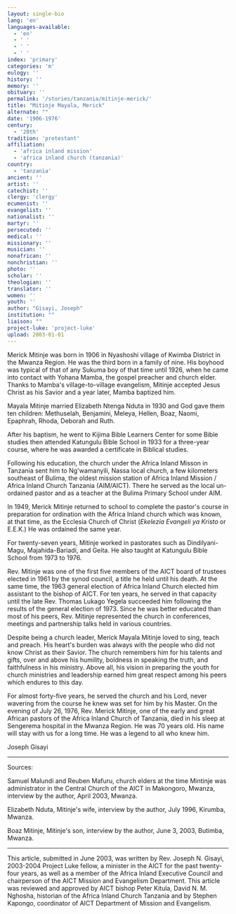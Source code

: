 ```yaml
---
layout: single-bio
lang: 'en'
languages-available:
  - 'en'
  - ' '
  - ' '
  - ' '
index: 'primary'
categories: 'm'
eulogy: ''
history: ''
memory: ''
obituary: ''
permalink: '/stories/tanzania/mitinje-merick/'
title: "Mitinje Mayala, Merick"
alternate: ""
date: '1906-1976'
century:
  - '20th'
tradition: 'protestant'
affiliation:
  - 'africa inland mission'
  - 'africa inland church (tanzania)'
country:
  - 'tanzania'
ancient: ''
artist: ''
catechist: ''
clergy: 'clergy'
ecumenist: ''
evangelist: ''
nationalist: ''
martyr: ''
persecuted: ''
medical: ''
missionary: ''
musician: ''
nonafrican: ''
nonchristian: ''
photo: ''
scholar: ''
theologian: ''
translator: ''
women: ''
youth: ''
author: "Gisayi, Joseph"
institution: ""
liaison: ""
project-luke: 'project-luke'
upload: 2003-01-01
---
```




Merick Mitinje was born in 1906 in Nyashoshi village of Kwimba District in the Mwanza Region. He was the third born in a family of nine. His boyhood was typical of that of any Sukuma boy of that time until 1926, when he came into contact with Yohana Mamba, the gospel preacher and church elder. Thanks to Mamba's village-to-village evangelism, Mitinje accepted Jesus Christ as his Savior and a year later, Mamba baptized him.

Mayala Mitinje married Elizabeth Ntenga Nduta in 1930 and God gave them ten children: Methuselah, Benjamini, Meleya, Hellen, Boaz, Naomi, Epaphrah, Rhoda, Deborah and Ruth.

After his baptism, he went to Kijima Bible Learners Center for some Bible studies then attended Katungulu Bible School in 1933 for a three-year course, where he was awarded a certificate in Biblical studies.

Following his education, the church under the Africa Inland Misson in Tanzania sent him to Ng'wamanyili, Nassa local church, a few kilometers southeast of Bulima, the oldest mission station of Africa Inland Mission / Africa Inland Church Tanzania (AIM/AICT). There he served as the local un-ordained pastor and as a teacher at the Bulima Primary School under AIM.

In 1949, Merick Mitinje returned to school to complete the pastor's course in preparation for ordination with the Africa Inland church which was known, at that time, as the Ecclesia Church of Christ (*Ekelezia Evangeli ya Kristo* or E.E.K.) He was ordained the same year.

For twenty-seven years, Mitinje worked in pastorates such as  Dindilyani-Magu, Majahida-Bariadi, and Geita.  He also taught at Katungulu Bible School from 1973 to 1976.

Rev. Mitinje was one of the first five members of the AICT board of trustees elected in 1961 by the synod council, a title he held until his death. At the same time, the 1963 general election of Africa Inland Church elected him assistant to the bishop of AICT. For ten years, he served in that capacity until the late Rev. Thomas Lukago Yegela succeeded him following the results of the general election of 1973.  Since he was better educated than most of his peers, Rev. Mitinje represented the church in conferences, meetings and partnership talks held in various countries.

Despite being a church leader, Merick Mayala Mitinje loved to sing, teach and preach. His heart's burden was always with the people who did not know Christ as their Savior. The church remembers him for his talents and gifts, over and above his humility, boldness in speaking the truth, and faithfulness in his ministry. Above all, his vision in preparing the youth for church ministries and leadership earned him great respect among his peers which endures to this day.

For almost forty-five years, he served the church and his Lord, never wavering from the course he knew was set for him by his Master. On the evening of July 26, 1976, Rev. Merick Mitinje, one of the early and great African pastors of the Africa Inland Church of Tanzania, died in his sleep at Sengerema hospital in the Mwanza Region. He was 70 years old. His name will stay with us for a long time. He was a legend to all who knew him.

Joseph Gisayi

---

Sources:

Samuel Malundi and Reuben Mafuru, church elders at the time Mintinje was administrator in the Central Church of the AICT in Makongoro, Mwanza, interview by the author, April 2003, Mwanza.

Elizabeth Nduta, Mitinje's wife, interview by the author, July 1996, Kirumba, Mwanza.

Boaz Mitinje, Mitinje's son, interview by the author, June 3, 2003, Butimba, Mwanza.

---

This article, submitted in June 2003, was written by Rev. Joseph N. Gisayi, 2003-2004 Project Luke fellow, a minister in the AICT for the past twenty-four years, as well as a member of the Africa Inland Executive Council and chairperson of the AICT Mission and Evangelism Department. This article was reviewed and approved by AICT bishop Peter Kitula, David N. M. Nghosha, historian of the Africa Inland Church Tanzania and by Stephen Kapongo, coordinator of AICT Department of Mission and Evangelism.
